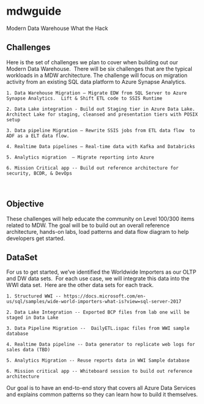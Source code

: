 # mdwguide
Modern Data Warehouse What the Hack

## Challenges
Here is the set of challenges we plan to cover when building out our Modern Data Warehouse.  There will be six challenges that are the typical workloads in a MDW architecture.  The challenge will focus on migration activity from an existing SQL data platform to Azure Synapse Analytics.
 
	
	1. Data Warehouse Migration – Migrate EDW from SQL Server to Azure Synapse Analytics.  Lift & Shift ETL code to SSIS Runtime

	2. Data Lake integration - Build out Staging tier in Azure Data Lake.  Architect Lake for staging, cleansed and presentation tiers with POSIX setup

	3. Data pipeline Migration – Rewrite SSIS jobs from ETL data flow  to ADF as a ELT data flow.

	4. Realtime Data pipelines – Real-time data with Kafka and Databricks
	
	5. Analytics migration  – Migrate reporting into Azure

	6. Mission Critical app -- Build out reference architecture for security, BCDR, & DevOps
 
## Objective
These challenges will help educate the community on Level 100/300 items related to MDW.  The goal will be to build out an overall reference architecture, hands-on labs, load patterns and data flow diagram to help developers get started.

## DataSet 
For us to get started, we’ve identified the Worldwide Importers as our OLTP and DW data sets.  For each use case, we will integrate this data into the WWI data set.  Here are the other data sets for each track.


	1. Structured WWI -- https://docs.microsoft.com/en-us/sql/samples/wide-world-importers-what-is?view=sql-server-2017
	
	2. Data Lake Integration -- Exported BCP files from lab one will be staged in Data Lake
	
	3. Data Pipeline Migration --  DailyETL.ispac files from WWI sample database
	
	4. Realtime Data pipeline -- Data generator to replicate web logs for sales data (TBD)
	
	5. Analytics Migration -- Reuse reports data in WWI Sample database

	6. Mission critical app -- Whiteboard session to build out reference architecture
			
Our goal is to have an end-to-end story that covers all Azure Data Services and explains common patterns so they can learn how to build it themselves.